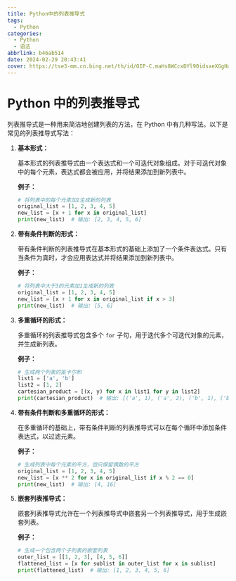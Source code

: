 ```yaml
---
title: Python中的列表推导式
tags:
  - Python
categories:
  - Python
  - 语法
abbrlink: b46ab514
date: 2024-02-29 20:43:41
cover: https://tse3-mm.cn.bing.net/th/id/OIP-C.maHs8WCcxDYl90idsxeXGgHaDt?rs=1&pid=ImgDetMain
---
```


# Python 中的列表推导式

列表推导式是一种用来简洁地创建列表的方法，在 Python 中有几种写法。以下是常见的列表推导式写法：

1. **基本形式：**

   基本形式的列表推导式由一个表达式和一个可迭代对象组成。对于可迭代对象中的每个元素，表达式都会被应用，并将结果添加到新列表中。

   **例子：**

   ```python
   # 将列表中的每个元素加1生成新的列表
   original_list = [1, 2, 3, 4, 5]
   new_list = [x + 1 for x in original_list]
   print(new_list)  # 输出: [2, 3, 4, 5, 6]
   ```

2. **带有条件判断的形式：**

   带有条件判断的列表推导式在基本形式的基础上添加了一个条件表达式。只有当条件为真时，才会应用表达式并将结果添加到新列表中。

   **例子：**

   ```python
   # 将列表中大于3的元素加1生成新的列表
   original_list = [1, 2, 3, 4, 5]
   new_list = [x + 1 for x in original_list if x > 3]
   print(new_list)  # 输出: [5, 6]
   ```

3. **多重循环的形式：**

   多重循环的列表推导式包含多个 `for` 子句，用于迭代多个可迭代对象的元素，并生成新列表。

   **例子：**

   ```python
   # 生成两个列表的笛卡尔积
   list1 = ['a', 'b']
   list2 = [1, 2]
   cartesian_product = [(x, y) for x in list1 for y in list2]
   print(cartesian_product)  # 输出: [('a', 1), ('a', 2), ('b', 1), ('b', 2)]
   ```

4. **带有条件判断和多重循环的形式：**

   在多重循环的基础上，带有条件判断的列表推导式可以在每个循环中添加条件表达式，以过滤元素。

   **例子：**

   ```python
   # 生成列表中每个元素的平方，但只保留偶数的平方
   original_list = [1, 2, 3, 4, 5]
   new_list = [x ** 2 for x in original_list if x % 2 == 0]
   print(new_list)  # 输出: [4, 16]
   ```

5. **嵌套列表推导式：**

   嵌套列表推导式允许在一个列表推导式中嵌套另一个列表推导式，用于生成嵌套列表。

   **例子：**

   ```python
   # 生成一个包含两个子列表的嵌套列表
   outer_list = [[1, 2, 3], [4, 5, 6]]
   flattened_list = [x for sublist in outer_list for x in sublist]
   print(flattened_list)  # 输出: [1, 2, 3, 4, 5, 6]
   ```


